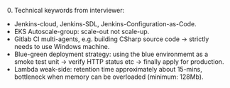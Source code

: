 0. Technical keywords from interviewer:

- Jenkins-cloud, Jenkins-SDL, Jenkins-Configuration-as-Code.
- EKS Autoscale-group: scale-out not scale-up.
- Gitlab CI multi-agents, e.g. building CSharp source code -> strictly needs to use Windows machine.
- Blue-green deployment strategy: using the blue environmemt as a smoke test unit -> verify HTTP status etc -> finally apply for production.
- Lambda weak-side: retention time approximately about 15-mins, bottleneck when
memory can be overloaded (minimum: 128Mb).
